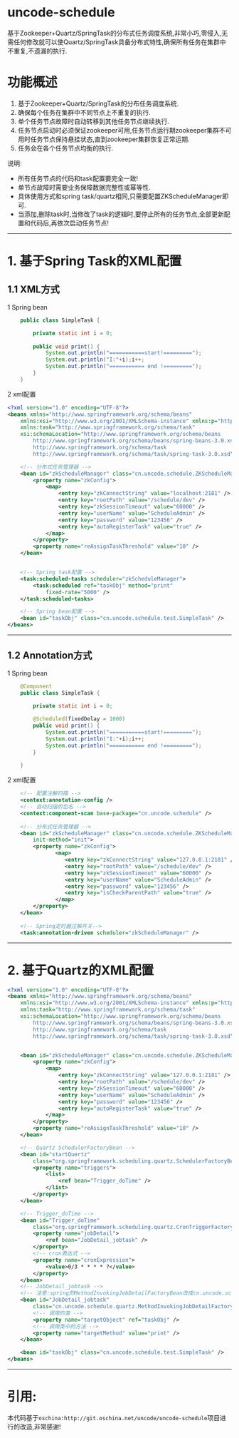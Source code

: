# uncode-schedule
基于Zookeeper+Quartz/SpringTask的分布式任务调度系统,非常小巧,零侵入,无需任何修改就可以使Quartz/SpringTask具备分布式特性,确保所有任务在集群中不重复,不遗漏的执行.

# 功能概述

1. 基于Zookeeper+Quartz/SpringTask的分布任务调度系统.
2. 确保每个任务在集群中不同节点上不重复的执行.
3. 单个任务节点故障时自动转移到其他任务节点继续执行.
4. 任务节点启动时必须保证zookeeper可用,任务节点运行期zookeeper集群不可用时任务节点保持悬挂状态,直到zookeeper集群恢复正常运期.
5. 任务会在各个任务节点均衡的执行.

说明:
* 所有任务节点的代码和task配置要完全一致!
* 单节点故障时需要业务保障数据完整性或幂等性.
* 具体使用方式和spring task/quartz相同,只需要配置ZKScheduleManager即可.
* 当添加,删除task时,当修改了task的逻辑时,要停止所有的任务节点,全部更新配置和代码后,再依次启动任务节点!  

------------------------------------------------------------------------

# 1. 基于Spring Task的XML配置

## 1.1 XML方式

1 Spring bean
```java
	public class SimpleTask {

		private static int i = 0;
		
		public void print() {
			System.out.println("===========start!=========");
			System.out.println("I:"+i);i++;
			System.out.println("=========== end !=========");
		}
	}
```
2 xml配置
```xml
<?xml version="1.0" encoding="UTF-8"?>
<beans xmlns="http://www.springframework.org/schema/beans"
	xmlns:xsi="http://www.w3.org/2001/XMLSchema-instance" xmlns:p="http://www.springframework.org/schema/p"
	xmlns:task="http://www.springframework.org/schema/task"
	xsi:schemaLocation="http://www.springframework.org/schema/beans
        http://www.springframework.org/schema/beans/spring-beans-3.0.xsd
        http://www.springframework.org/schema/task
        http://www.springframework.org/schema/task/spring-task-3.0.xsd">

	<!-- 分布式任务管理器 -->
	<bean id="zkScheduleManager" class="cn.uncode.schedule.ZKScheduleManager">
		<property name="zkConfig">
			<map>
				<entry key="zkConnectString" value="localhost:2181" />
				<entry key="rootPath" value="/schedule/dev" />
				<entry key="zkSessionTimeout" value="60000" />
				<entry key="userName" value="ScheduleAdmin" />
				<entry key="password" value="123456" />
				<entry key="autoRegisterTask" value="true" />
			</map>
		</property>
		<property name="reAssignTaskThreshold" value="10" />
	</bean>


	<!-- Spring task配置 -->
	<task:scheduled-tasks scheduler="zkScheduleManager">
		<task:scheduled ref="taskObj" method="print"
			fixed-rate="5000" />
	</task:scheduled-tasks>

	<!-- Spring bean配置 -->
	<bean id="taskObj" class="cn.uncode.schedule.test.SimpleTask" />
</beans>
```	
------------------------------------------------------------------------

## 1.2 Annotation方式

1 Spring bean
```java
	@Component
	public class SimpleTask {

		private static int i = 0;
		
		@Scheduled(fixedDelay = 1000) 
		public void print() {
			System.out.println("===========start!=========");
			System.out.println("I:"+i);i++;
			System.out.println("=========== end !=========");
		}
		
	}
```

2 xml配置
```xml
	<!-- 配置注解扫描 -->
    <context:annotation-config />
	<!-- 自动扫描的包名 -->
    <context:component-scan base-package="cn.uncode.schedule" />
    
	<!-- 分布式任务管理器 -->
	<bean id="zkScheduleManager" class="cn.uncode.schedule.ZKScheduleManager"
		init-method="init">
		<property name="zkConfig">
			   <map>
				  <entry key="zkConnectString" value="127.0.0.1:2181" />
				  <entry key="rootPath" value="/schedule/dev" />
				  <entry key="zkSessionTimeout" value="60000" />
				  <entry key="userName" value="ScheduleAdmin" />
				  <entry key="password" value="123456" />
				  <entry key="isCheckParentPath" value="true" />
			   </map>
		</property>
	</bean>
	
	<!-- Spring定时器注解开关-->
	<task:annotation-driven scheduler="zkScheduleManager" />
```
	
------------------------------------------------------------------------
	
# 2. 基于Quartz的XML配置
```xml
<?xml version="1.0" encoding="UTF-8"?>
<beans xmlns="http://www.springframework.org/schema/beans"
	xmlns:xsi="http://www.w3.org/2001/XMLSchema-instance" xmlns:p="http://www.springframework.org/schema/p"
	xmlns:task="http://www.springframework.org/schema/task"
	xsi:schemaLocation="http://www.springframework.org/schema/beans
        http://www.springframework.org/schema/beans/spring-beans-3.0.xsd
        http://www.springframework.org/schema/task
        http://www.springframework.org/schema/task/spring-task-3.0.xsd">


	<bean id="zkScheduleManager" class="cn.uncode.schedule.ZKScheduleManager">
		<property name="zkConfig">
			<map>
				<entry key="zkConnectString" value="127.0.0.1:2181" />
				<entry key="rootPath" value="/schedule/dev" />
				<entry key="zkSessionTimeout" value="60000" />
				<entry key="userName" value="ScheduleAdmin" />
				<entry key="password" value="123456" />
				<entry key="autoRegisterTask" value="true" />
			</map>
		</property>
		<property name="reAssignTaskThreshold" value="10" />
	</bean>

	<!-- Quartz SchedulerFactoryBean -->
	<bean id="startQuertz"
		class="org.springframework.scheduling.quartz.SchedulerFactoryBean">
		<property name="triggers">
			<list>
				<ref bean="Trigger_doTime" />
			</list>
		</property>
	</bean>

	<!-- Trigger_doTime -->
	<bean id="Trigger_doTime"
		class="org.springframework.scheduling.quartz.CronTriggerFactoryBean">
		<property name="jobDetail">
			<ref bean="JobDetail_jobtask" />
		</property>
		<!-- cron表达式 -->
		<property name="cronExpression">
			<value>0/3 * * * * ?</value>
		</property>
	</bean>
	<!-- JobDetail_jobtask -->
	<!-- 注意:spring的MethodInvokingJobDetailFactoryBean改成cn.uncode.schedule.quartz.MethodInvokingJobDetailFactoryBean -->
	<bean id="JobDetail_jobtask"
		class="cn.uncode.schedule.quartz.MethodInvokingJobDetailFactoryBean">
		<!-- 调用的类 -->
		<property name="targetObject" ref="taskObj" />
		<!-- 调用类中的方法 -->
		<property name="targetMethod" value="print" />
	</bean>

	<bean id="taskObj" class="cn.uncode.schedule.test.SimpleTask" />
</beans>
```	
------------------------------------------------------------------------

# 引用:
本代码基于`oschina:http://git.oschina.net/uncode/uncode-schedule`项目进行的改造,非常感谢!  
